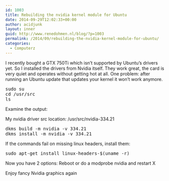 ```yaml
---
id: 1003
title: Rebuilding the nvidia kernel module for Ubuntu
date: 2014-09-29T12:02:33+00:00
author: acidjunk
layout: inner
guid: http://www.renedohmen.nl/blog/?p=1003
permalink: /2014/09/rebuilding-the-nvidia-kernel-module-for-ubuntu/
categories:
  - Computerz
---
```

I recently bought a GTX 750Ti which isn&#8217;t supported by Ubuntu&#8217;s drivers yet. So I installed the drivers from Nvidia itself. They work great, the card is very quiet and operates without getting hot at all. One problem: after running an Ubuntu update that updates your kernel it won&#8217;t work anymore.

<pre>sudo su
cd /usr/src
ls
</pre>

Examine the output:
  
My nvidia driver src location: /usr/src/nvidia-334.21

<pre>dkms build -m nvidia -v 334.21
dkms install -m nvidia -v 334.21
</pre>

If the commands fail on missing linux headers, install them:

<pre>sudo apt-get install linux-headers-$(uname -r)
</pre>

Now you have 2 options: Reboot or do a modprobe nvidia and restart X

Enjoy fancy Nvidia graphics again